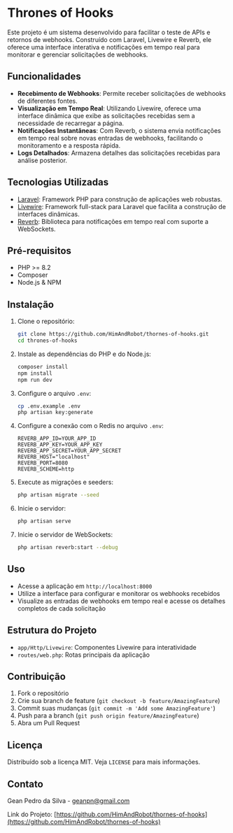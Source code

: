 # Thrones of Hooks

Este projeto é um sistema desenvolvido para facilitar o teste de APIs e retornos de webhooks. Construído com Laravel, Livewire e Reverb, ele oferece uma interface interativa e notificações em tempo real para monitorar e gerenciar solicitações de webhooks.

## Funcionalidades

- **Recebimento de Webhooks**: Permite receber solicitações de webhooks de diferentes fontes.
- **Visualização em Tempo Real**: Utilizando Livewire, oferece uma interface dinâmica que exibe as solicitações recebidas sem a necessidade de recarregar a página.
- **Notificações Instantâneas**: Com Reverb, o sistema envia notificações em tempo real sobre novas entradas de webhooks, facilitando o monitoramento e a resposta rápida.
- **Logs Detalhados**: Armazena detalhes das solicitações recebidas para análise posterior.

## Tecnologias Utilizadas

- [Laravel](https://laravel.com/): Framework PHP para construção de aplicações web robustas.
- [Livewire](https://laravel-livewire.com/): Framework full-stack para Laravel que facilita a construção de interfaces dinâmicas.
- [Reverb](https://reverb.laravel.com/): Biblioteca para notificações em tempo real com suporte a WebSockets.

## Pré-requisitos

- PHP >= 8.2
- Composer
- Node.js & NPM

## Instalação

1. Clone o repositório:
    ```sh
    git clone https://github.com/HimAndRobot/thornes-of-hooks.git
    cd thrones-of-hooks
    ```

2. Instale as dependências do PHP e do Node.js:
    ```sh
    composer install
    npm install
    npm run dev
    ```

3. Configure o arquivo `.env`:
    ```sh
    cp .env.example .env
    php artisan key:generate
    ```

4. Configure a conexão com o Redis no arquivo `.env`:
    ```dotenv
    REVERB_APP_ID=YOUR_APP_ID
    REVERB_APP_KEY=YOUR_APP_KEY
    REVERB_APP_SECRET=YOUR_APP_SECRET
    REVERB_HOST="localhost"
    REVERB_PORT=8080
    REVERB_SCHEME=http
    ```

5. Execute as migrações e seeders:
    ```sh
    php artisan migrate --seed
    ```

6. Inicie o servidor:
    ```sh
    php artisan serve
    ```

7. Inicie o servidor de WebSockets:
    ```sh
    php artisan reverb:start --debug
    ```

## Uso

- Acesse a aplicação em `http://localhost:8000`
- Utilize a interface para configurar e monitorar os webhooks recebidos
- Visualize as entradas de webhooks em tempo real e acesse os detalhes completos de cada solicitação

## Estrutura do Projeto

- `app/Http/Livewire`: Componentes Livewire para interatividade
- `routes/web.php`: Rotas principais da aplicação

## Contribuição

1. Fork o repositório
2. Crie sua branch de feature (`git checkout -b feature/AmazingFeature`)
3. Commit suas mudanças (`git commit -m 'Add some AmazingFeature'`)
4. Push para a branch (`git push origin feature/AmazingFeature`)
5. Abra um Pull Request

## Licença

Distribuído sob a licença MIT. Veja `LICENSE` para mais informações.

## Contato

Gean Pedro da Silva - geanpn@gmail.com

Link do Projeto: [https://github.com/HimAndRobot/thornes-of-hooks](https://github.com/HimAndRobot/thornes-of-hooks)
